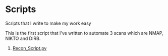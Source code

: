 # Scripts
Scripts that I write to make my work easy

This is the first script that I've written to automate 3 scans which are NMAP, NIKTO and DIRB.
1. [Recon_Script.py](./Recon_Script.py)


<script src="https://tryhackme.com/badge/84915"></script>